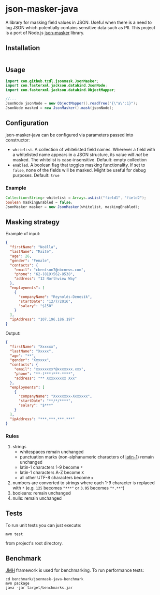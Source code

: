 # json-masker-java

A library for masking field values in JSON. Useful when there is a need to log JSON which potentially contains sensitive data such as PII.
This project is a port of Node.js [json-masker](https://github.com/tcdl/json-masker) library.

## Installation
```
```

## Usage
```java
import com.github.tcdl.jsonmask.JsonMasker;
import com.fasterxml.jackson.databind.JsonNode;
import com.fasterxml.jackson.databind.ObjectMapper;

//...
JsonNode jsonNode = new ObjectMapper().readTree("{\"a\":1}");
JsonNode masked = new JsonMasker().mask(jsonNode);
```
## Configuration
json-masker-java can be configured via parameters passed into constructor:
 * `whitelist`. A collection of whitelisted field names. Wherever a field with a whitelisted name appears in a JSON structure, its value will _not_ be masked. The whitelist is case-insensitive. Default: empty collection
 * `enabled`. A boolean flag that toggles masking functionality. If set to `false`, none of the fields will be masked. Might be useful for debug purposes. Default: `true`

### Example 
```java
Collection<String> whitelist = Arrays.asList("field1", "field2");
boolean maskingEnabled = false;
JsonMasker masker = new JsonMasker(whitelist, maskingEnabled);
```

## Masking strategy
Example of input:
```json
{
  "firstName": "Noëlla",
  "lastName": "Maïté",
  "age": 26,
  "gender": "Female",
  "contacts": {
    "email": "cbentson7@nbcnews.com",
    "phone": "62-(819)562-8538",
    "address": "12 Northview Way"
  },
  "employments": [
    {
      "companyName": "Reynolds-Denesik",
      "startDate": "12/7/2016",
      "salary": "$150"
    }
  ],
  "ipAddress": "107.196.186.197"
}
```
Output:
```json
{
  "firstName": "Xxxxxx",
  "lastName": "Xxxxx",
  "age": "**",
  "gender": "Xxxxxx",
  "contacts": {
    "email": "xxxxxxxx*@xxxxxxx.xxx",
    "phone": "**-(***)***-****",
    "address": "** Xxxxxxxxx Xxx"
  },
  "employments": [
    {
      "companyName": "Xxxxxxxx-Xxxxxxx",
      "startDate": "**/*/****",
      "salary": "$***"
    }
  ],
  "ipAddress": "***.***.***.***"
}
```
### Rules
1. strings
    * whitespaces remain unchanged 
    * punctuation marks (non-alphanumeric characters of [latin-1](http://jrgraphix.net/r/Unicode/0020-007F)) remain unchanged
    * latin-1 characters 1-9 become `*`
    * latin-1 characters A-Z become `X`
    * all other UTF-8 characters become `x`
2. numbers are converted to strings where each 1-9 character is replaced with `*` (e.g. `125` becomes `"***"` or `3.95` becomes `"*.**"`) 
3. booleans: remain unchanged
4. nulls: remain unchanged

## Tests
To run unit tests you can just execute:
```
mvn test
```
from project's root directory.

## Benchmark
[JMH](http://openjdk.java.net/projects/code-tools/jmh/) framework is used for benchmarking. To run performance tests:
```
cd benchmark/jsonmask-java-benchmark
mvn package
java -jar target/benchmarks.jar
```
